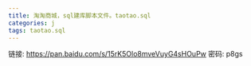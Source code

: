 ```yaml
---
title: 淘淘商城，sql建库脚本文件。taotao.sql
categories: j
tags: taotao.sql
---
```

链接: https://pan.baidu.com/s/15rK5Olo8mveVuyG4sHOuPw 密码: p8gs

